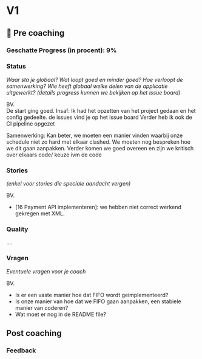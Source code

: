 # V1

## 🔗 Pre coaching

### Geschatte Progress (in procent): 9%

### Status

*Waar sta je globaal? Wat loopt goed en minder goed? Hoe verloopt de samenwerking? Wie heeft globaal welke delen van de
applicatie uitgewerkt? (details progress kunnen we bekijken op het issue board)*

BV.  
De start ging goed.
Insaf:
Ik had het opzetten van het project gedaan en het config gedeelte.
de issues vind je op het issue board
Verder heb ik ook de CI pipeline opgezet

Samenwerking:
Kan beter, we moeten een manier vinden waarbij onze schedule niet zo hard met elkaar clashed.
We moeten nog bespreken hoe we dit gaan aanpakken.
Verder komen we goed overeen en zijn we kritisch over elkaars code/ keuze ivm de code

### Stories

*(enkel voor stories die speciale aandacht vergen)*

BV.

- [16 Payment API implementeren]: we hebben niet correct werkend gekregen met XML.

### Quality
....

### Vragen

*Eventuele vragen voor je coach*

BV.

- Is er een vaste manier hoe dat FIFO wordt geimplementeerd?
- Is onze manier van hoe dat we FIFO gaan aanpakken, een stabiele manier van coderen?
- Wat moet er nog in de README file?

## Post coaching

### Feedback



